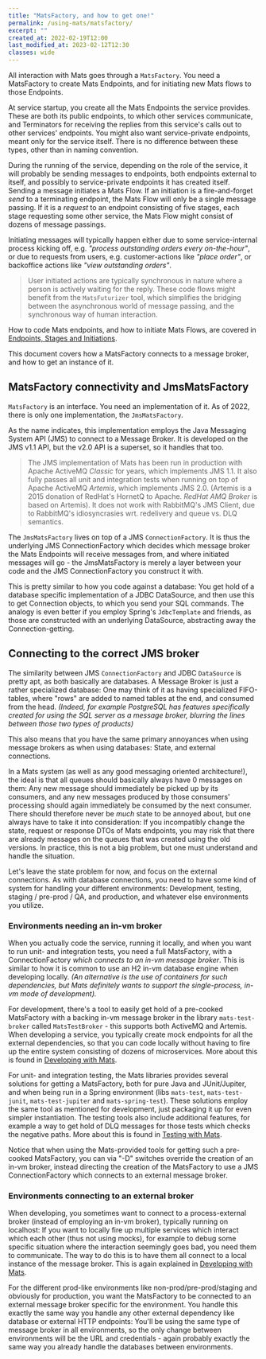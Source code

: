 ```yaml
---
title: "MatsFactory, and how to get one!"
permalink: /using-mats/matsfactory/
excerpt: ""
created_at: 2022-02-19T12:00
last_modified_at: 2023-02-12T12:30
classes: wide
---
```


All interaction with Mats goes through a `MatsFactory`. You need a MatsFactory to create Mats Endpoints, and for
initiating new Mats flows to those Endpoints.

At service startup, you create all the Mats Endpoints the service provides. These are both its public endpoints, to
which other services communicate, and Terminators for receiving the replies from this service's calls out to other
services' endpoints. You might also want service-private endpoints, meant only for the service itself. There is no
difference between these types, other than in naming convention.

During the running of the service, depending on the role of the service, it will probably be sending messages to
endpoints, both endpoints external to itself, and possibly to service-private endpoints it has created itself. Sending a
message initiates a Mats Flow. If an initiation is a fire-and-forget _send_ to a terminating endpoint, the Mats Flow
will only be a single message passing. If it is a _request_ to an endpoint consisting of five stages, each stage
requesting some other service, the Mats Flow might consist of dozens of message passings.

Initiating messages will typically happen either due to some service-internal process kicking off, e.g. _"process
outstanding orders every on-the-hour"_, or due to requests from users, e.g. customer-actions like _"place order"_, or
backoffice actions like _"view outstanding orders"_.

> User initiated actions are typically synchronous in nature where a person is actively waiting for the reply. These 
> code flows might benefit from the `MatsFuturizer` tool, which simplifies the bridging between the asynchronous world
> of message passing, and the synchronous way of human interaction.

How to code Mats endpoints, and how to initiate Mats Flows, are covered
in [Endpoints, Stages and Initiations](../endpoints-and-initiations/).

This document covers how a MatsFactory connects to a message broker, and how to get an instance of it.

## MatsFactory connectivity and JmsMatsFactory

`MatsFactory` is an interface. You need an implementation of it. As of 2022, there is only one implementation, the
`JmsMatsFactory`.

As the name indicates, this implementation employs the Java Messaging System API (JMS) to connect to a Message Broker.
It is developed on the JMS v1.1 API, but the v2.0 API is a superset, so it handles that too.

> The JMS implementation of Mats has been run in production with Apache ActiveMQ _Classic_ for years, which implements 
> JMS 1.1. It also fully passes all unit and integration tests when running on top of Apache ActiveMQ _Artemis_, which 
> implements JMS 2.0. (Artemis is a 2015 donation of RedHat's HornetQ to Apache. _RedHat AMQ Broker_ is based on
> Artemis). It does not work with RabbitMQ's JMS Client, due to RabbitMQ's idiosyncrasies wrt. redelivery and queue vs.
> DLQ semantics.

The `JmsMatsFactory` lives on top of a JMS `ConnectionFactory`. It is thus the underlying JMS ConnectionFactory which
decides which message broker the Mats Endpoints will receive messages from, and where initiated messages will go - the
JmsMatsFactory is merely a layer between your code and the JMS ConnectionFactory you construct it with.

This is pretty similar to how you code against a database: You get hold of a database specific implementation of a JDBC
DataSource, and then use this to get Connection objects, to which you send your SQL commands. The analogy is even better
if you employ Spring's `JdbcTemplate` and friends, as those are constructed with an underlying DataSource, abstracting
away the Connection-getting.

## Connecting to the correct JMS broker

The similarity between JMS `ConnectionFactory` and JDBC `DataSource` is pretty apt, as both basically are databases. A
Message Broker is just a rather specialized database: One may think of it as having specialized FIFO-tables, where
"rows" are added to named tables at the end, and consumed from the head. _(Indeed, for example PostgreSQL has features
specifically created for using the SQL server as a message broker, blurring the lines between those two types of
products)_

This also means that you have the same primary annoyances when using message brokers as when using databases: State, and
external connections.

In a Mats system (as well as any good messaging oriented architecture!), the ideal is that all queues should basically
always have 0 messages on them: Any new message should immediately be picked up by its consumers, and any new messages
produced by those consumers' processing should again immediately be consumed by the next consumer. There should
therefore never be _much_ state to be annoyed about, but one always have to take it into consideration: If you
incompatibly change the state, request or response DTOs of Mats endpoints, you may risk that there are already messages
on the queues that was created using the old versions. In practice, this is not a big problem, but one must understand
and handle the situation.

Let's leave the state problem for now, and focus on the external connections. As with database connections, you need to
have some kind of system for handling your different environments: Development, testing, staging / pre-prod / QA, and
production, and whatever else environments you utilize.

### Environments needing an in-vm broker

When you actually code the service, running it locally, and when you want to run unit- and integration tests, you need a
full MatsFactory, with a ConnectionFactory _which connects to an in-vm message broker_. This is similar to how it is
common to use an H2 in-vm database engine when developing locally. _(An alternative is the use of containers for such
dependencies, but Mats definitely wants to support the single-process, in-vm mode of development)._

For development, there's a tool to easily get hold of a pre-cooked MatsFactory with a backing in-vm message broker in
the library `mats-test-broker` called `MatsTestBroker` - this supports both ActiveMQ and Artemis. When developing a
service, you typically create mock endpoints for all the external dependencies, so that you can code locally without
having to fire up the entire system consisting of dozens of microservices. More about this is found in
[Developing with Mats](../developing-with-mats/).

For unit- and integration testing, the Mats libraries provides several solutions for getting a MatsFactory, both for
pure Java and JUnit/Jupiter, and when being run in a Spring environment (libs `mats-test`, `mats-test-junit`,
`mats-test-jupiter` and `mats-spring-test`). These solutions employ the same tool as mentioned for development, just
packaging it up for even simpler instantiation. The testing tools also include additional features, for example a way to
get hold of DLQ messages for those tests which checks the negative paths. More about this is found
in [Testing with Mats](../testing-with-mats/).

Notice that when using the Mats-provided tools for getting such a pre-cooked MatsFactory, you can via "-D" switches
override the creation of an in-vm broker, instead directing the creation of the MatsFactory to use a JMS
ConnectionFactory which connects to an external message broker.

### Environments connecting to an external broker

When developing, you sometimes want to connect to a process-external broker (instead of employing an in-vm broker),
typically running on localhost: If you want to locally fire up multiple services which interact which each other (thus
not using mocks), for example to debug some specific situation where the interaction seemingly goes bad, you need them
to communicate. The way to do this is to have them all connect to a local instance of the message broker. This is again
explained in [Developing with Mats](../developing-with-mats/).

For the different prod-like environments like non-prod/pre-prod/staging and obviously for production, you want the
MatsFactory to be connected to an external message broker specific for the environment. You handle this exactly the same
way you handle any other external dependency like database or external HTTP endpoints: You'll be using the same type of
message broker in all environments, so the only change between environments will be the URL and credentials - again
probably exactly the same way you already handle the databases between environments.